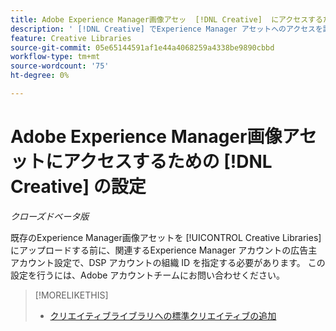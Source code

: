 ```yaml
---
title: Adobe Experience Manager画像アセッ  [!DNL Creative]  にアクセスするための設定
description: ' [!DNL Creative] でExperience Manager アセットへのアクセスを設定する方法を説明します。'
feature: Creative Libraries
source-git-commit: 05e65144591af1e44a4068259a4338be9890cbbd
workflow-type: tm+mt
source-wordcount: '75'
ht-degree: 0%

---
```


# Adobe Experience Manager画像アセットにアクセスするための [!DNL Creative] の設定

*クローズドベータ版*

<!-- Is this relevant only to standard creatives? If so, then move into Standard Creatives chapter from where it is now -->

既存のExperience Manager画像アセットを [!UICONTROL Creative Libraries] にアップロードする前に、関連するExperience Manager アカウントの広告主アカウント設定で、DSP アカウントの組織 ID を指定する必要があります。 この設定を行うには、Adobe アカウントチームにお問い合わせください。

>[!MORELIKETHIS]
>
>* [ クリエイティブライブラリへの標準クリエイティブの追加 ](creative-add-standard.md)
